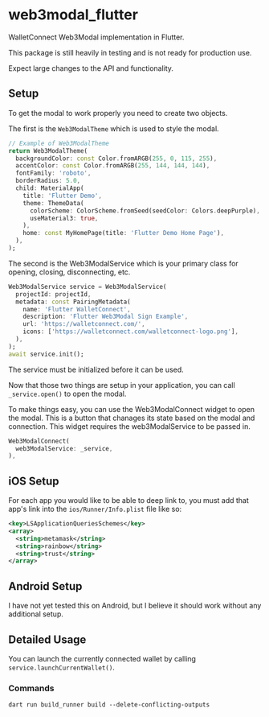 # web3modal_flutter

WalletConnect Web3Modal implementation in Flutter.

This package is still heavily in testing and is not ready for production use.

Expect large changes to the API and functionality.

## Setup

To get the modal to work properly you need to create two objects.

The first is the `Web3ModalTheme` which is used to style the modal.

```dart
// Example of Web3ModalTheme
return Web3ModalTheme(
  backgroundColor: const Color.fromARGB(255, 0, 115, 255),
  accentColor: const Color.fromARGB(255, 144, 144, 144),
  fontFamily: 'roboto',
  borderRadius: 5.0,
  child: MaterialApp(
    title: 'Flutter Demo',
    theme: ThemeData(
      colorScheme: ColorScheme.fromSeed(seedColor: Colors.deepPurple),
      useMaterial3: true,
    ),
    home: const MyHomePage(title: 'Flutter Demo Home Page'),
  ),
);
```

The second is the Web3ModalService which is your primary class for opening, closing, disconnecting, etc.

```dart
Web3ModalService service = Web3ModalService(
  projectId: projectId, 
  metadata: const PairingMetadata(
    name: 'Flutter WalletConnect',
    description: 'Flutter Web3Modal Sign Example',
    url: 'https://walletconnect.com/',
    icons: ['https://walletconnect.com/walletconnect-logo.png'],
  ),
);
await service.init();
```

The service must be initialized before it can be used.

Now that those two things are setup in your application, you can call `_service.open()` to open the modal.

To make things easy, you can use the Web3ModalConnect widget to open the modal.
This is a button that chanages its state based on the modal and connection.
This widget requires the web3ModalService to be passed in.

```dart
Web3ModalConnect(
  web3ModalService: _service,
),
```

## iOS Setup

For each app you would like to be able to deep link to, you must add that app's link into the `ios/Runner/Info.plist` file like so:

```xml
<key>LSApplicationQueriesSchemes</key>
<array>
  <string>metamask</string>
  <string>rainbow</string>
  <string>trust</string>
</array>
```

## Android Setup

I have not yet tested this on Android, but I believe it should work without any additional setup.

## Detailed Usage

You can launch the currently connected wallet by calling `service.launchCurrentWallet()`.

### Commands

`dart run build_runner build --delete-conflicting-outputs`


